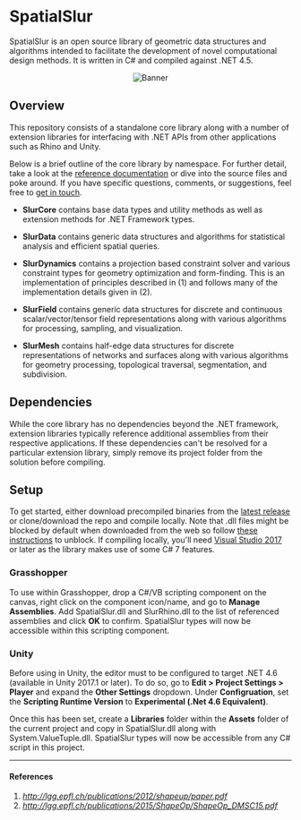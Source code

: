 # SpatialSlur
SpatialSlur is an open source library of geometric data structures and algorithms intended to facilitate the development of novel computational design methods. It is written in C# and compiled against .NET 4.5.

<p align="center">
  <img src="https://github.com/daveReeves/SpatialSlur/blob/master/Examples/Gallery/170720_Relief_02.gif" alt="Banner">
</p>

## Overview
This repository consists of a standalone core library along with a number of extension libraries for interfacing with .NET APIs from other applications such as Rhino and Unity.

Below is a brief outline of the core library by namespace. For further detail, take a look at the [reference documentation](http://www.spatialslur.com/documentation/0_2_3/index.html) or dive into the source files and poke around. If you have specific questions, comments, or suggestions, feel free to [get in touch](http://spatialslur.com/contact/).

+ __SlurCore__ contains base data types and utility methods as well as extension methods for .NET Framework types.

+ __SlurData__ contains generic data structures and algorithms for statistical analysis and efficient spatial queries.

+ __SlurDynamics__ contains a projection based constraint solver and various constraint types for geometry optimization and form-finding. This is an implementation of principles described in (1) and follows many of the implementation details given in (2).

+ __SlurField__ contains generic data structures for discrete and continuous scalar/vector/tensor field representations along with various algorithms for processing, sampling, and visualization.

+ __SlurMesh__ contains half-edge data structures for discrete representations of networks and surfaces along with various algorithms for geometry processing, topological traversal, segmentation, and subdivision.

## Dependencies
While the core library has no dependencies beyond the .NET framework, extension libraries typically reference additional assemblies from their respective applications. If these dependencies can't be resolved for a particular extension library, simply remove its project folder from the solution before compiling.

## Setup
To get started, either download precompiled binaries from the [latest release](https://github.com/daveReeves/SpatialSlur/releases) or clone/download the repo and compile locally. Note that .dll files might be blocked by default when downloaded from the web so follow [these instructions](https://blogs.msdn.microsoft.com/delay/p/unblockingdownloadedfile/) to unblock. If compiling locally, you'll need [Visual Studio 2017](https://www.visualstudio.com/vs/whatsnew/) or later as the library makes use of some C# 7 features.

### Grasshopper
To use within Grasshopper, drop a C#/VB scripting component on the canvas, right click on the component icon/name, and go to **Manage Assemblies**. Add SpatialSlur.dll and SlurRhino.dll to the list of referenced assemblies and click **OK** to confirm. SpatialSlur types will now be accessible within this scripting component.

### Unity
Before using in Unity, the editor must to be configured to target .NET 4.6 (available in Unity 2017.1 or later). To do so, go to **Edit > Project Settings > Player** and expand the **Other Settings** dropdown. Under **Configruation**, set the **Scripting Runtime Version** to **Experimental (.Net 4.6 Equivalent)**.

Once this has been set, create a **Libraries** folder within the **Assets** folder of the current project and copy in SpatialSlur.dll along with System.ValueTuple.dll. SpatialSlur types will now be accessible from any C# script in this project.

___
#### References
1. _<http://lgg.epfl.ch/publications/2012/shapeup/paper.pdf>_
2. _<http://lgg.epfl.ch/publications/2015/ShapeOp/ShapeOp_DMSC15.pdf>_
